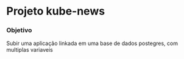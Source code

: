 # Projeto kube-news

### Objetivo
Subir uma aplicação linkada em uma base de dados postegres, com multiplas variaveis

